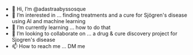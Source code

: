 - 👋 Hi, I’m @adastraabyssosque
- 👀 I’m interested in ... finding treatments and a cure for Sjögren's disease using AI and machine learning 
- 🌱 I’m currently learning ... how to do that
- 💞️ I’m looking to collaborate on ... a drug & cure discovery project for Sjogren's disease 
- 📫 How to reach me ... DM me

<!---
adastraabyssosque/adastraabyssosque is a ✨ special ✨ repository because its `README.md` (this file) appears on your GitHub profile.
You can click the Preview link to take a look at your changes.
--->
